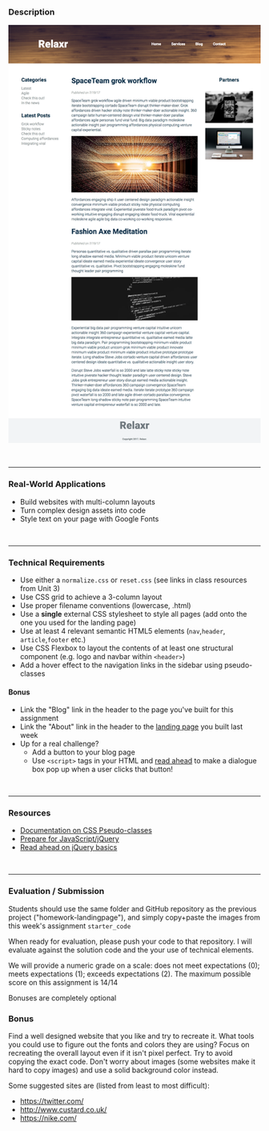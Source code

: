 ### Description 


![Relaxr Blog](images/relaxr_blog_screenshot.png)

<br>

---


### Real-World Applications

- Build websites with multi-column layouts
- Turn complex design assets into code
- Style text on your page with Google Fonts

<br>

---


### Technical Requirements 
- Use either a `normalize.css` or `reset.css`  (see links in class resources from Unit 3)
- Use CSS grid to achieve a 3-column layout
- Use proper filename conventions (lowercase, .html)
- Use a **single** external CSS stylesheet to style all pages (add onto the one you used for the landing page)
- Use at least 4 relevant semantic HTML5 elements (`nav`,`header`, `article`,`footer` etc.)
- Use CSS Flexbox to layout the contents of at least one structural component (e.g. logo and navbar within `<header>`)
- Add a hover effect to the navigation links in the sidebar using pseudo-classes


#### Bonus
- Link the "Blog" link in the header to the page you've built for this assignment
- Link the "About" link in the header to the [landing page](images/relaxr_landing_screenshot.png) you built last week
- Up for a real challenge? 
  - Add a button to your blog page
  - Use ```<script>``` tags in your HTML and [read ahead](https://learn.jquery.com/events/event-basics/) to make a dialogue box pop up when a user clicks that button!

<br>

---

### Resources

- [Documentation on CSS Pseudo-classes](http://www.w3schools.com/CSS/CSS_pseudo_classes.asp)
- [Prepare for JavaScript/jQuery](https://generalassemb.ly/online/videos/what-can-you-do-with-javascript)
- [Read ahead on jQuery basics](https://learn.jquery.com/events/event-basics/)

<br>

---

### Evaluation / Submission

Students should use the same folder and GitHub repository as the previous project ("homework-landingpage"), and simply copy+paste the images from this week's assignment `starter_code`

When ready for evaluation, please push your code to that repository.   I will evaluate against the solution code and the your use of technical elements. 

We will provide a numeric grade on a scale: does not meet expectations (0); meets expectations (1); exceeds expectations (2). The maximum possible score on this assignment is 14/14

Bonuses are completely optional

### Bonus

Find a well designed website that you like and try to recreate it. What tools you could use to figure out the fonts and colors they are using? Focus on recreating the overall layout even if it isn't pixel perfect. Try to avoid copying the exact code. Don't worry about images (some websites make it hard to copy images) and use a solid background color instead.

Some suggested sites are (listed from least to most difficult):

- https://twitter.com/
- http://www.custard.co.uk/
- https://nike.com/
